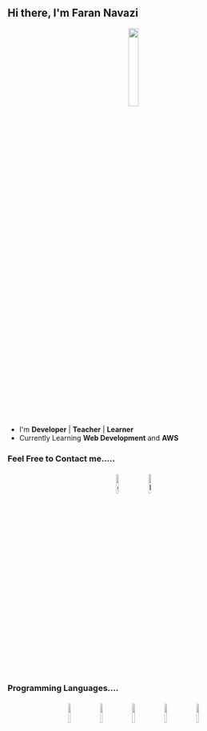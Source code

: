 ## Hi there, I'm Faran Navazi 

<p align="center">
<img width="20%" src="https://img.icons8.com/ios-filled/96/000000/programming.png"/>
</p>


- I'm **Developer** | **Teacher** | **Learner**
- Currently Learning **Web Development** and **AWS**


### Feel Free to Contact me.....

<p align="center">
	<a href="https://github.com/FaranNavazi/"><img alt="github" width="10%" style="padding:5px" src="https://img.icons8.com/clouds/100/000000/github.png"/></a>
	<a href="https://www.linkedin.com/in/farannavazi/"><img alt="linkedin" width="10%" style="padding:5px" src="https://img.icons8.com/clouds/100/000000/linkedin.png"/></a>
</p>

### Programming Languages....

<p align="center">
	<img width="10%" style="padding:5px" src="https://img.icons8.com/color/72/sql-database-administrators-group.png"/>
	<img width="10%" style="padding:5px" src="https://img.icons8.com/bubbles/2x/react.png"/>
	<img width="10%" style="padding:5px" src="https://img.icons8.com/color/144/000000/javascript.png"/>
  <img width="10%" style="padding:5px" src="https://img.icons8.com/windows/2x/node-js.png"/>
  <img width="10%" style="padding:5px" src="https://img.icons8.com/color/2x/mongodb.png"/>
</p>
